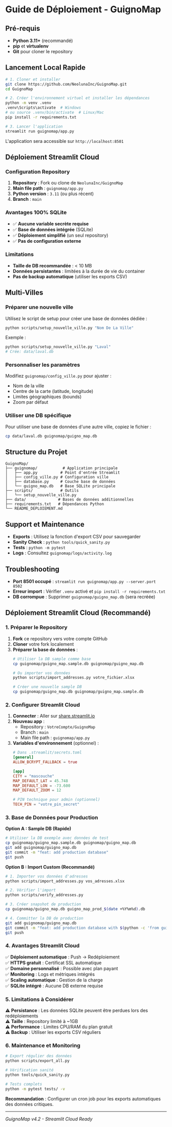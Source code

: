 # Guide de Déploiement - GuignoMap

## Pré-requis

- **Python 3.11+** (recommandé)
- **pip** et **virtualenv**
- **Git** pour cloner le repository

## Lancement Local Rapide

```bash
# 1. Cloner et installer
git clone https://github.com/NeolunaInc/GuignoMap.git
cd GuignoMap

# 2. Créer l'environnement virtuel et installer les dépendances
python -m venv .venv
.venv\Scripts\activate  # Windows
# ou source .venv/bin/activate  # Linux/Mac
pip install -r requirements.txt

# 3. Lancer l'application
streamlit run guignomap/app.py
```

L'application sera accessible sur `http://localhost:8501`

## Déploiement Streamlit Cloud

### Configuration Repository

1. **Repository** : Fork ou clone de `NeolunaInc/GuignoMap`
2. **Main file path** : `guignomap/app.py`
3. **Python version** : `3.11` (ou plus récent)
4. **Branch** : `main`

### Avantages 100% SQLite

- ✅ **Aucune variable secrète requise**
- ✅ **Base de données intégrée** (SQLite)
- ✅ **Déploiement simplifié** (un seul repository)
- ✅ **Pas de configuration externe**

### Limitations

- **Taille de DB recommandée** : < 10 MB
- **Données persistantes** : limitées à la durée de vie du container
- **Pas de backup automatique** (utiliser les exports CSV)

## Multi-Villes

### Préparer une nouvelle ville

Utilisez le script de setup pour créer une base de données dédiée :

```bash
python scripts/setup_nouvelle_ville.py "Nom De La Ville"
```

Exemple :
```bash
python scripts/setup_nouvelle_ville.py "Laval"
# Crée: data/laval.db
```

### Personnaliser les paramètres

Modifiez `guignomap/config_ville.py` pour ajuster :
- Nom de la ville
- Centre de la carte (latitude, longitude)
- Limites géographiques (bounds)
- Zoom par défaut

### Utiliser une DB spécifique

Pour utiliser une base de données d'une autre ville, copiez le fichier :
```bash
cp data/laval.db guignomap/guigno_map.db
```

## Structure du Projet

```
GuignoMap/
├── guignomap/           # Application principale
│   ├── app.py          # Point d'entrée Streamlit
│   ├── config_ville.py # Configuration ville
│   ├── database.py     # Couche base de données
│   └── guigno_map.db   # Base SQLite principale
├── scripts/            # Outils
│   └── setup_nouvelle_ville.py
├── data/              # Bases de données additionnelles
├── requirements.txt   # Dépendances Python
└── README_DEPLOIEMENT.md
```

## Support et Maintenance

- **Exports** : Utilisez la fonction d'export CSV pour sauvegarder
- **Sanity Check** : `python tools/quick_sanity.py`
- **Tests** : `python -m pytest`
- **Logs** : Consultez `guignomap/logs/activity.log`

## Troubleshooting

- **Port 8501 occupé** : `streamlit run guignomap/app.py --server.port 8502`
- **Erreur import** : Vérifier `.venv` activé et `pip install -r requirements.txt`
- **DB corrompue** : Supprimer `guignomap/guigno_map.db` (sera recréée)

## Déploiement Streamlit Cloud (Recommandé)

### 1. Préparer le Repository

1. **Fork** ce repository vers votre compte GitHub
2. **Cloner** votre fork localement
3. **Préparer la base de données** :
   ```bash
   # Utiliser la DB sample comme base
   cp guignomap/guigno_map.sample.db guignomap/guigno_map.db
   
   # Ou importer vos données
   python scripts/import_addresses.py votre_fichier.xlsx
   
   # Créer une nouvelle sample DB
   cp guignomap/guigno_map.db guignomap/guigno_map.sample.db
   ```

### 2. Configurer Streamlit Cloud

1. **Connecter** : Aller sur [share.streamlit.io](https://share.streamlit.io)
2. **Nouveau app** : 
   - Repository : `VotreCompte/GuignoMap`
   - Branch : `main`
   - Main file path : `guignomap/app.py`
3. **Variables d'environnement** (optionnel) :
   ```toml
   # Dans .streamlit/secrets.toml
   [general]
   ALLOW_BCRYPT_FALLBACK = true
   
   [app]
   CITY = "mascouche"
   MAP_DEFAULT_LAT = 45.748
   MAP_DEFAULT_LON = -73.600
   MAP_DEFAULT_ZOOM = 12
   
   # PIN technique pour admin (optionnel)
   TECH_PIN = "votre_pin_secret"
   ```

### 3. Base de Données pour Production

**Option A : Sample DB (Rapide)**
```bash
# Utiliser la DB exemple avec données de test
cp guignomap/guigno_map.sample.db guignomap/guigno_map.db
git add guignomap/guigno_map.db
git commit -m "feat: add production database"
git push
```

**Option B : Import Custom (Recommandé)**
```bash
# 1. Importer vos données d'adresses
python scripts/import_addresses.py vos_adresses.xlsx

# 2. Vérifier l'import
python scripts/verify_addresses.py

# 3. Créer snapshot de production
cp guignomap/guigno_map.db guigno_map_prod_$(date +%Y%m%d).db

# 4. Committer la DB de production
git add guignomap/guigno_map.db
git commit -m "feat: add production database with $(python -c 'from guignomap.database import stats_addresses; print(stats_addresses()["total"])') addresses"
git push
```

### 4. Avantages Streamlit Cloud

✅ **Déploiement automatique** : Push → Redéploiement  
✅ **HTTPS gratuit** : Certificat SSL automatique  
✅ **Domaine personnalisé** : Possible avec plan payant  
✅ **Monitoring** : Logs et métriques intégrés  
✅ **Scaling automatique** : Gestion de la charge  
✅ **SQLite intégré** : Aucune DB externe requise  

### 5. Limitations à Considérer

⚠️ **Persistance** : Les données SQLite peuvent être perdues lors des redéploiements  
⚠️ **Taille** : Repository limité à ~1GB  
⚠️ **Performance** : Limites CPU/RAM du plan gratuit  
⚠️ **Backup** : Utiliser les exports CSV réguliers  

### 6. Maintenance et Monitoring

```bash
# Export régulier des données
python scripts/export_all.py

# Vérification sanité
python tools/quick_sanity.py

# Tests complets
python -m pytest tests/ -v
```

**Recommandation** : Configurer un cron job pour les exports automatiques des données critiques.

---

*GuignoMap v4.2 - Streamlit Cloud Ready*